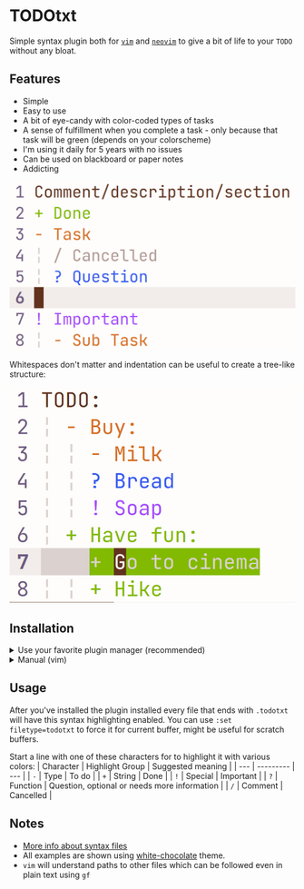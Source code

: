 # TODOtxt

Simple syntax plugin both for [`vim`](https://www.vim.org) and [`neovim`](https://neovim.io) to give a bit of life to your `TODO` without any bloat.

## Features

- Simple
- Easy to use
- A bit of eye-candy with color-coded types of tasks
- A sense of fulfillment when you complete a task - only because that task will be green (depends on your colorscheme)
- I'm using it daily for 5 years with no issues
- Can be used on blackboard or paper notes
- Addicting

![Preview](Images/Preview.jpg)

Whitespaces don't matter and indentation can be useful to create a tree-like structure:

![Whitespaces don't matter](Images/Whitespaces.jpg)

## Installation

<details>
  <summary>Use your favorite plugin manager (recommended)</summary>

  ```vim
  Plug 'EtiamNullam/vim-todotxt-syntax'
  ```

  Both `vim` and `neovim` are supported.
</details>

<details>
  <summary>
    Manual (vim)
  </summary>

  Move `todotxt.vim` to `~/vimfiles/syntax` (Windows) or `~/.vim/syntax` (Unix)

  Make sure that `syntax` is enabled in your `vimrc` file by `syntax enable`
</details>

## Usage

After you've installed the plugin installed every file that ends with `.todotxt` will have this syntax highlighting enabled. You can use `:set filetype=todotxt` to force it for current buffer, might be useful for scratch buffers.

Start a line with one of these characters for to highlight it with various colors:
| Character | Highlight Group | Suggested meaning |
| --- | --------- | --- |
| `-` | Type      | To do |
| `+` | String    | Done |
| `!` | Special   | Important |
| `?` | Function  | Question, optional or needs more information |
| `/` | Comment   | Cancelled |

## Notes

- [More info about syntax files](https://vim.wikia.com/wiki/Creating_your_own_syntax_files)
- All examples are shown using [white-chocolate](https://github.com/EtiamNullam/white-chocolate.nvim) theme.
- `vim` will understand paths to other files which can be followed even in plain text using `gf`
